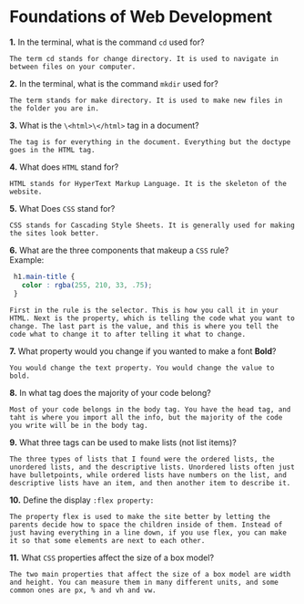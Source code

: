 # Foundations of Web Development

**1.** In the terminal, what is the command `cd` used for?
<!-- enter you answer in the space below -->
```
The term cd stands for change directory. It is used to navigate in between files on your computer.
```

**2.** In the terminal, what is the command `mkdir` used for?
<!-- enter you answer in the space below -->
```
The term stands for make directory. It is used to make new files in the folder you are in.
```

**3.** What is the `\<html>\</html>` tag in a document?
<!-- enter you answer in the space below -->
```
The tag is for everything in the document. Everything but the doctype goes in the HTML tag.
```

**4.** What does `HTML` stand for?
<!-- enter you answer in the space below -->
```
HTML stands for HyperText Markup Language. It is the skeleton of the website.
```

**5.** What Does `CSS` stand for?
<!-- enter you answer in the space below -->
```
CSS stands for Cascading Style Sheets. It is generally used for making the sites look better.
```

**6.** What are the three components that makeup a `CSS` rule? <br> Example:
```css
 h1.main-title {
   color : rgba(255, 210, 33, .75);
 }
```
<!-- enter you answer in the space below -->
```
First in the rule is the selector. This is how you call it in your HTML. Next is the property, which is telling the code what you want to change. The last part is the value, and this is where you tell the code what to change it to after telling it what to change.
```

**7.** What property would you change if you wanted to make a font **Bold**?
<!-- enter you answer in the space below -->
```
You would change the text property. You would change the value to bold.
```

**8.** In what tag does the majority of your code belong?
<!-- enter you answer in the space below -->
```
Most of your code belongs in the body tag. You have the head tag, and taht is where you import all the info, but the majority of the code you write will be in the body tag.
```

**9.** What three tags can be used to make lists (not list items)?
<!-- enter you answer in the space below -->
```
The three types of lists that I found were the ordered lists, the unordered lists, and the descriptive lists. Unordered lists often just have bulletpoints, while ordered lists have numbers on the list, and descriptive lists have an item, and then another item to describe it.
```

**10.** Define the display `:flex property:`
<!-- enter you answer in the space below -->
```
The property flex is used to make the site better by letting the parents decide how to space the children inside of them. Instead of just having everything in a line down, if you use flex, you can make it so that some elements are next to each other.
```

**11.** What `CSS` properties affect the size of a box model?
<!-- enter you answer in the space below -->
```
The two main properties that affect the size of a box model are width and height. You can measure them in many different units, and some common ones are px, % and vh and vw.
```

